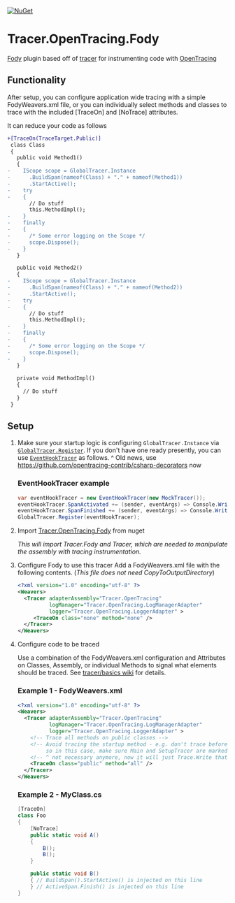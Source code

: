 [![NuGet](https://img.shields.io/nuget/v/Tracer.OpenTracing.Fody.svg)](https://www.nuget.org/packages/Tracer.OpenTracing.Fody)

# Tracer.OpenTracing.Fody
[Fody](https://github.com/Fody/Fody) plugin based off of [tracer](https://github.com/csnemes/tracer) for instrumenting code with [OpenTracing](http://opentracing.io)

## Functionality
After setup, you can configure application wide tracing with a simple FodyWeavers.xml file, or you can individually select methods and
classes to trace with the included [TraceOn] and [NoTrace] attributes.

It can reduce your code as follows
```diff
+[TraceOn(TraceTarget.Public)]
 class Class
 {
   public void Method1()
   {
-    IScope scope = GlobalTracer.Instance
-      .BuildSpan(nameof(Class) + "." + nameof(Method1))
-      .StartActive();
-    try
-    {
       // Do stuff
       this.MethodImpl();
-    }
-    finally
-    {
-      /* Some error logging on the Scope */
-      scope.Dispose();
-    }
   }

   public void Method2()
   {
-    IScope scope = GlobalTracer.Instance
-      .BuildSpan(nameof(Class) + "." + nameof(Method2))
-      .StartActive();
-    try
-    {
       // Do stuff
       this.MethodImpl();
-    }
-    finally
-    {
-      /* Some error logging on the Scope */
-      scope.Dispose();
-    }
   }
   
   private void MethodImpl()
   {
     // Do stuff
   }
 }
```

## Setup
1. Make sure your startup logic is configuring `GlobalTracer.Instance` via [`GlobalTracer.Register`](https://github.com/opentracing/opentracing-csharp/blob/d00349731545c04c989ba138f12e402cbe902208/src/OpenTracing/Util/GlobalTracer.cs#L74). 
If you don't have one ready presently, you can use [`EventHookTracer`](https://www.nuget.org/packages/OpenTracing.Contrib.EventHookTracer/)
as follows.
^ Old news, use https://github.com/opentracing-contrib/csharp-decorators now

      ### EventHookTracer example
      ```C#
      var eventHookTracer = new EventHookTracer(new MockTracer());
      eventHookTracer.SpanActivated += (sender, eventArgs) => Console.WriteLine("+" + eventArgs.OperationName);
      eventHookTracer.SpanFinished += (sender, eventArgs) => Console.WriteLine("-" + eventArgs.OperationName);
      GlobalTracer.Register(eventHookTracer);
      ```
1. Import [Tracer.OpenTracing.Fody](https://www.nuget.org/packages/Tracer.OpenTracing.Fody/) from nuget

   _This will import Tracer.Fody and Tracer, which are needed to manipulate the assembly with tracing instrumentation._
1. Configure Fody to use this tracer
  Add a FodyWeavers.xml file with the following contents. (_This file does not need CopyToOutputDirectory_)
    ```xml
    <?xml version="1.0" encoding="utf-8" ?>
    <Weavers>   
      <Tracer adapterAssembly="Tracer.OpenTracing" 
              logManager="Tracer.OpenTracing.LogManagerAdapter" 
              logger="Tracer.OpenTracing.LoggerAdapter" >
         <TraceOn class="none" method="none" />
      </Tracer>
    </Weavers>
    ```
1. Configure code to be traced

   Use a combination of the FodyWeavers.xml configuration and Attributes on Classes, Assembly, or individual Methods to signal what elements
   should be traced. See [tracer/basics wiki](https://github.com/csnemes/tracer/wiki/Basics) for details.
   
      ### Example 1 - FodyWeavers.xml
      ```xml
      <?xml version="1.0" encoding="utf-8" ?>
      <Weavers>   
        <Tracer adapterAssembly="Tracer.OpenTracing" 
                logManager="Tracer.OpenTracing.LogManagerAdapter" 
                logger="Tracer.OpenTracing.LoggerAdapter" >
          <!-- Trace all methods on public classes -->
          <!-- Avoid tracing the startup method - e.g. don't trace before you've configured the GlobalTracer.Instance
               so in this case, make sure Main and SetupTracer are marked with [NoTrace] -->
          <!-- ^ not necessary anymore, now it will just Trace.Write that you tried to do a trace without a tracer registered -->
          <TraceOn class="public" method="all" />
        </Tracer>
      </Weavers>
      ```
      ### Example 2 - MyClass.cs
      ```C#
      [TraceOn]
      class Foo
      {
          [NoTrace]
          public static void A()
          {
              B();
              B();
          }

          public static void B()
          { // BuildSpan().StartActive() is injected on this line
          } // ActiveSpan.Finish() is injected on this line
      }
      ```

  [nuget-img]: https://img.shields.io/nuget/v/Tracer.OpenTracing.Fody.svg
  [nuget]: https://www.nuget.org/packages/Tracer.OpenTracing.Fody
